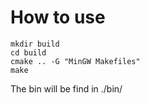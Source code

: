 # How to use 
```
mkdir build
cd build
cmake .. -G "MinGW Makefiles"
make
```

The bin will be find in ./bin/
